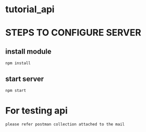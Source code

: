 # tutorial_api

# STEPS TO CONFIGURE SERVER

## install module
    npm install

## start server
    npm start

# For testing api
    please refer postman collection attached to the mail
    